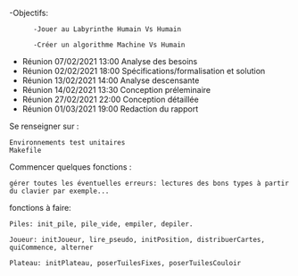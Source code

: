 -Objectifs: 

          -Jouer au Labyrinthe Humain Vs Humain

          -Créer un algorithme Machine Vs Humain

-  Réunion 07/02/2021 13:00  Analyse des besoins
-  Réunion 02/02/2021 18:00  Spécifications/formalisation et solution
-  Réunion 13/02/2021 14:00  Analyse descensante 
-  Réunion 14/02/2021 13:30  Conception préleminaire
-  Réunion 27/02/2021 22:00  Conception détaillée
-  Réunion 01/03/2021 19:00  Redaction du rapport 

Se renseigner sur :

    Environnements test unitaires  
    Makefile 
    

Commencer quelques fonctions : 

    gérer toutes les éventuelles erreurs: lectures des bons types à partir du clavier par exemple...


fonctions à faire:

    Piles: init_pile, pile_vide, empiler, depiler. 

    Joueur: initJoueur, lire_pseudo, initPosition, distribuerCartes, quiCommence, alterner

    Plateau: initPlateau, poserTuilesFixes, poserTuilesCouloir



